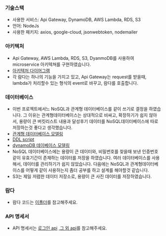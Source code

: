 ### 기술스택
- 사용한 서비스: Api Gateway, DynamoDB, AWS Lambda, RDS, S3
- 언어: NodeJs
- 사용한 패키지: axios, google-cloud, jsonwebtoken, nodemailer

### 아키텍처
- Api Gateway, AWS Lambda, RDS, S3, DyanmoDB를 사용하여 microservice 아키텍쳐를 구현하였습니다. 
- [아키텍처 다이어그램](https://viewer.diagrams.net/?tags=%7B%7D&highlight=0000ff&edit=_blank&layers=1&nav=1&title=Untitled%20Diagram.drawio#R3VxZc6rAEv415%2FFQww6P7pIrZNFo9CXFdhAF8QIG4dffHsSFxYQsJuamypLZe77ur3tmHPKHbrnbnq%2Bu57JnmM4fChnbP3T7D0WRPE%2FDF86Jdzkcw%2B4yLN82skrHjKGdmFkmynI3tmEGuYqh5zmhvc5n6t5qZephLk%2F1fS%2FKV%2FvnOflR16plljKGuuqUcye2Ec53uQLFH%2FP7pm3N9yOTnLgrcdV95WwmwVw1vOgki%2B78oVu%2B54W7J3fbMh0M3h6XXbvumdKDYL65Cus0GGzn%2F0Xd7opMJF%2FsP%2F975jz2L51p40V1NtmMM2nDeA%2BBoQZzE3eC%2FtBNbxM69spsHeDGmfPQdeCRhEfVsa0VPOsglelDhqNqpnPnBXZoe7mCF9MPbQB6UKigeWHouScVGlmXobeGXIBxjQVztxa2OCIyNcezvIBQV4bv4ck2%2F9mO0%2FIcz0%2FlpxtMq0GLuGnoe0tzX7LyVmYZwwxWPLa5PcnKMO2ZnmuGfgxVstK%2FlJApOLNwQWAIbpcTHS2GyyrNT4xl31DNbNQ6dH5UIzxkmnyPVvm3tWoaYOdZ0nQ0L%2BocM5ppBhTMPd9OvFWoOjhzZTQwo7ASHTUIbD2vet%2FbrIyDoQCifvx0mpjiBEGx%2B3R7e1rajrPUWZ0E3sbXzRrGjKf2qupO9MJW6GWf55uOGtoveU9QpaxshDvPBpGPlkHmDUNk2XwXuwllrU6ZW%2ByIRwRCFEIi%2FDEiR%2Be7RQzBiIIosggqsRSdHyRUfcsMS4OAJtX4pNoaVwhemUzBymHU12Umi7Mn2Tca0J9tQOUawMNukkceHUzgE9QSStRqZI6nyDBwIGGeIRUOKO%2BtsqySEy26Qtc2jJSo0dwOzeFaTXkRgUMs8fAiLm7PtDccHH0pB7dn6GsOzgIc1mdnn60XVG1fHb0XFbZg4Pw%2BfQIKzxFsGRaS5gn2QsgwZfssIVMMoWoU0ISjupqhlqNnlxVYmqk0pNdV8zaQGXAMQ5TNqRo5kb4UbGIJNm2jL%2BNn8J3P64Pz%2FA30%2FqxWslKBoH6Y5DxZ0sn3k5wqLu6ugeQ89cMk5%2BvHkCsi%2BX4vWiK57ptqaD7jhAnbm%2BCXk%2F0d2rkesjM%2FT3ZO4AmevUa%2B19ilX5bvTG0sr4nv3Bm%2BB7CVfTZd1XZ%2BOdHrq%2BV6iF7jbOLSRKf3ByTXxfKfXrofVPO7WH5u6b5ZGziqbwJg4%2B%2BmeX29XA3NhSvYoZM0TRTCOX8NRBdqbGwuSnThV%2B7RhfKu57hH99XV0l5Zv5vo79DL9RC9vKn6gXh%2BjUdxQo0tzWVpTtcG8ppoXt7s7GiubsI5TBgoGJq%2FnOf1FXM9PC9vpr4%2FoFNv85wTq1BhLwZLje3MZUnO1Ubxmkhe3uvsSO541rO9%2BuX0rq%2BSq6G3WGO9ngejCq4T%2FVSo4mLw%2FS3E%2F79V8Z%2BqgpO7GJ7vWOPbbnoJqZl%2BN4L18WKNuk%2F8s7cY%2BGZWtQ07W%2FAdjV2S6gYvsPJtbgF8qnXXV6hZ3GS0yXajJ8hW%2Bw9Ib3svA9qgjZil5Zh90V39RV40IrklJoar21LfWM%2F6D97dUGJuh5Kl9sbrGTVH%2B7ROP7Ba71GU3Nla60Wc1GNJ%2BOalBSNMKSeeUltH6ikM1EdKiyElu7kwR8hW2vcbBbdfnDwX%2B%2BrfrKZux5NbkXX8LHnJBh%2FRvOvpltG%2FmWsrxdXom%2FBueIN0t7vRqe3c6D16ShzR%2FxlKuOaH5j1bz56MlkZborRowLgNWhniT9pj78GZreT0abvW3PFcXxrxdPKwnk1YJPWcJUgznE0e%2BiDRUp2MN0ZLssx2R5RstFWGDKng9AjSi2U0WDwiwIWRAYvbUWOjjGQYfxkDZqE8etyle8f%2BxxN2bfRlUVqNk9nTzUjvdRezR3EzflIcjDvg%2BKK3mi8zdwbl91h%2B6E9BGt0Ip5QYaLQEcij2rN1g5NHUHiRVbTpVbdzZ4jFWRlLaZkCV5363iF5mvbGrQzlgvp61kf3ojl2Q09HcTL5eF6mtQ9nyCZ1gZzeX06eH%2BWDCzrUJ2IJz48xazRyORTsxnm6C%2F7SUAt5LwAzmsUSR1G56SjKm4CPJfS%2BVfS%2FbcKK8aI74OHtSymMvnYVGMda4N05g3NSSmmBbloVbjkb3DGhuK7Wn28FiPJeHDXhOLWU7AA3fDtFGHi2tQj6SbbS5bXepweiemo46uDxKy4eg%2BbYVDhYWKbVz%2BbhdpEyirRw3qMFCJkvtRlPo06Hk5HEjJw9FWahbSGsthNsjaB9D%2B0w2Znt76AfkTe4tubsO4RmBlSa3T1MkUzDuECWDxZQ0bJQo3bUiL6bA2AYF7cnzfUmW3IvAguUQmJ%2FIbmebzquF63RgnlNmMOpOgHUge15mCTyFkuLkBGl7m0mUSa59Om%2B5%2FWgV2iElZhgF5FZK493HgC3oaonw5xSfVPbxOhyMOvFgNLVkjG%2FMUNBPqLSVAPKhL4ytoYKVJEbfCWbgxWauE2htbwGscTOvlLcQGizEkhf6RplYoUxPQ9m1komLYEaNSG2hBBCN1baiakNEYTsdjBSwjBtPJrE0IEnvpN0S4dmBddyzYHGv1603hiIn8gbPVmmDFkYPMFN5oyTQR8zEchFxsCCYTzxqy2ANkE6UAJBLoAws8EaWE%2FwNFpQYgWyDFuwGIH5PYrmhHgtyRxh5Le1HDrH1yMsIwVgI6iYKBdaC28UIt0O4XzlOxwS5U7mwVuKC9UfZ%2BDU1U4gZsUY%2FpPFiMNKxVDGMBFq7Z25bIBFIdjuars%2F33MSeXsEzlxfAgQR48WjhGdHG4kba5TtcJkFLXKX%2BEftOGmJS6kP1XQmOOvAEkdywfQjtuyuvphqEX3RVq3BVkGJyCyOBFQlR5EURwR%2BL9pfZTpdJIsEhBpHQXBBFiiXLi6YzVb5%2BCVU%2B72vcgX9GPTU0IzX%2BNZuE92tRQASG9%2FiX3%2FaK5eUtiV65yPr1qqlx6Pe%2B68JnUXvz1u9%2BpX0lt36p4q3UohLq3voVC%2F2gQj9nLvZ%2B4KKryPSThZgsreRmk%2FRWrYe%2Bsvr7vstXtc92KnR8lgYiRe1v0h%2FeHuEIsrxR5gmSKiuUpBBBn5JI%2BDwbKqEq%2B6mzW73cEdDuvlH5CKiDWIqhD6R4A8Pz2jt%2FjpY3LRYRIlvG6ZQv1QhzIsEwFwK17GGG9FV7%2FC9U0zccAlWKU%2BMHi4u%2FNrK1w%2FStEUIQyCy9e3GEEbPk8b0RnIhPEnembwMSWJ8niikEhsoos3Omb3H8p2KKgPCyjWOqlwMCRxIcd9bN1Y43dNHbCixb%2FHHsi94mEfjiWPzhAPqsfNBGKMgHveC3XrI%2FskCAz73%2BUWkGNS7iVb4hl3uH7oNvvpVc1qnbq4ovvhGUgwvV4emmAPlQ0bChq8pD2s%2FFbaaoXZHmqn5zqAgpwhfsJio1V%2F756qE9%2FM0B5S0dCEU2i5Vrp%2B%2BML9fwWuIxvsD%2B8jS%2BsOyPBhj2RwMMCXjQ%2FJn9psAJBNr%2F0PnusAJBhMq7eo77trAiUm%2BGFZElCockAk9kF0QvGktqXPe8nlhixCvV9Z4N7UciCon4%2FJZFINkKZ%2FatAYUs%2F2LaTkFqN%2F9%2FwwooorBu4%2BjDOxM%2FFVbIGmcVH4sShR0Iw1wwQrx90IVqhhLhJ0MJj%2FJM5T96%2FnVoGBc6%2FnDQqH9EBsnjP%2BbYVT%2F%2BexO68z8%3D)
- 각 람다는 하나의 기능을 가지고 있고, Api Gateway는 request를 받을때, lambda가 처리할수 있는 형식의 event로 바꾸고, 람다를 호출합니다.


### 데이터베이스
- 이번 프로젝트에서느 NoSQL과 관계형 데이터베이스를 같이 쓰기로 결정을 하였습니다. 그 이유는 관계형데이터베이스는 상대적으로 비싸고, 확장하기가 쉽지 않아서, 용량이 큰 버킷리스트 내용과 달성후기 데이터를 NoSQL데이터베이스에 따로 저장하는것 좋다고 생각했습니다.
- [관계형 데이터베이스 모델링](https://www.erdcloud.com/d/KiBiY5epkwcferFtz)
- [DDL script](https://github.com/BuckyBucketApp/project/blob/main/백앤드/DDL.docx)
- [dynamoDB 데이베이스 모델링](https://www.erdcloud.com/d/LzjL8LM7RSC4odrnv)
- NoSQL 데이터베이스에는 용량이 큰 데이터와, 비밀번호를 찾을때 보낸 인증번호 같이 유효기간이 존재하는 데이터를 저장을 하였습니다. 여러 데이터베이스를 사용해서, 데이터를 관리하기가 쉽지 않았습니다. 다음에는 NoSQL과 관계형데이터베이스를 어떻게 같이 사용하는지 좀더 공부를 하고 설계를 해야할것 같습니다.
- S3는 제일 저렴한 데이터 저장소로, 용량이 큰 사진 데이터를 저장하였습니다. 
### 람다
- 람다 코드는 [이폴더](https://github.com/BuckyBucketApp/project/tree/main/백앤드/람다코드)를 참고해주세요.
### API 명세서
- API 명세서는 [로그인 api](https://github.com/BuckyBucketApp/project/blob/main/백앤드/로그인%20api.docx) ,[그 외 api](https://github.com/BuckyBucketApp/project/blob/main/백앤드/버킷리스트_api.docx)를 참고해주세요.

